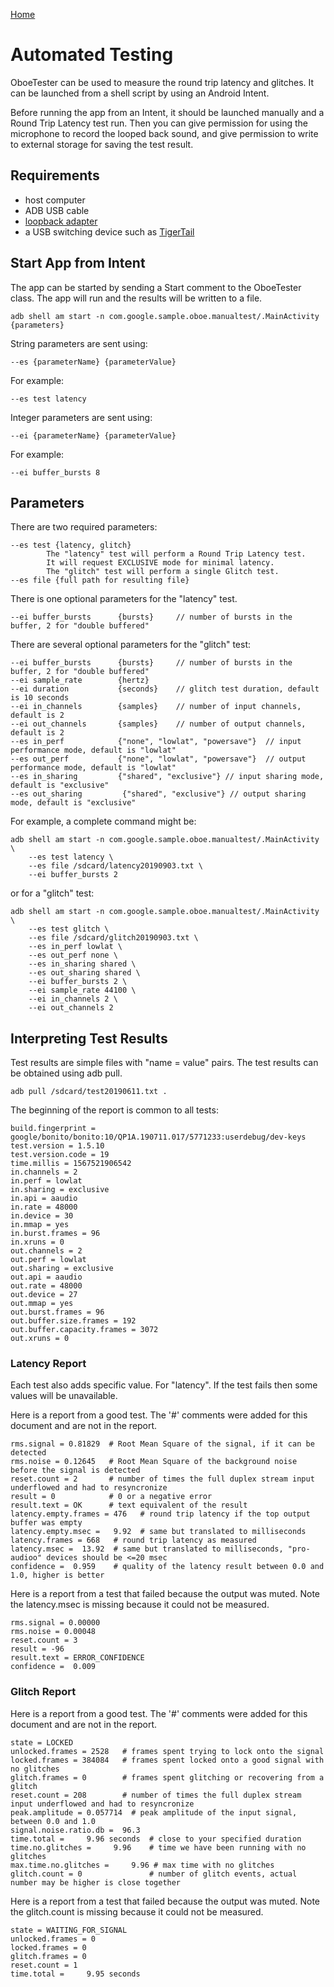 [Home](README.md)

# Automated Testing

OboeTester can be used to measure the round trip latency and glitches. 
It can be launched from a shell script by using an Android Intent.

Before running the app from an Intent, it should be launched manually and a Round Trip Latency test run. Then you can give permission for using the microphone to record the looped back sound, and give permission to write to external storage for saving the test result.

## Requirements

* host computer
* ADB USB cable
* [loopback adapter](https://source.android.com/devices/audio/latency/loopback)
* a USB switching device such as [TigerTail](https://go/tigertail)

## Start App from Intent

The app can be started by sending a Start comment to the OboeTester class.
The app will run and the results will be written to a file.

    adb shell am start -n com.google.sample.oboe.manualtest/.MainActivity {parameters}
    
String parameters are sent using:

    --es {parameterName} {parameterValue}

For example:

    --es test latency

Integer parameters are sent using:

    --ei {parameterName} {parameterValue}
    
For example:

    --ei buffer_bursts 8

## Parameters

There are two required parameters:

    --es test {latency, glitch}
            The "latency" test will perform a Round Trip Latency test.
            It will request EXCLUSIVE mode for minimal latency.
            The "glitch" test will perform a single Glitch test.
    --es file {full path for resulting file}
    
There is one optional parameters for the "latency" test.

    --ei buffer_bursts      {bursts}     // number of bursts in the buffer, 2 for "double buffered"
    
There are several optional parameters for the "glitch" test:

    --ei buffer_bursts      {bursts}     // number of bursts in the buffer, 2 for "double buffered"
    --ei sample_rate        {hertz}
    --ei duration           {seconds}    // glitch test duration, default is 10 seconds
    --ei in_channels        {samples}    // number of input channels, default is 2
    --ei out_channels       {samples}    // number of output channels, default is 2
    --es in_perf            {"none", "lowlat", "powersave"}  // input performance mode, default is "lowlat"
    --es out_perf           {"none", "lowlat", "powersave"}  // output performance mode, default is "lowlat"
    --es in_sharing         {"shared", "exclusive"} // input sharing mode, default is "exclusive"
    --es out_sharing         {"shared", "exclusive"} // output sharing mode, default is "exclusive"

For example, a complete command might be:

    adb shell am start -n com.google.sample.oboe.manualtest/.MainActivity \
        --es test latency \
        --es file /sdcard/latency20190903.txt \
        --ei buffer_bursts 2
        
or for a "glitch" test:

    adb shell am start -n com.google.sample.oboe.manualtest/.MainActivity \
        --es test glitch \
        --es file /sdcard/glitch20190903.txt \
        --es in_perf lowlat \
        --es out_perf none \
        --es in_sharing shared \
        --es out_sharing shared \
        --ei buffer_bursts 2 \
        --ei sample_rate 44100 \
        --ei in_channels 2 \
        --ei out_channels 2 

## Interpreting Test Results

Test results are simple files with "name = value" pairs.
The test results can be obtained using adb pull.

    adb pull /sdcard/test20190611.txt .
    
The beginning of the report is common to all tests:

    build.fingerprint = google/bonito/bonito:10/QP1A.190711.017/5771233:userdebug/dev-keys
    test.version = 1.5.10
    test.version.code = 19
    time.millis = 1567521906542
    in.channels = 2
    in.perf = lowlat
    in.sharing = exclusive
    in.api = aaudio
    in.rate = 48000
    in.device = 30
    in.mmap = yes
    in.burst.frames = 96
    in.xruns = 0
    out.channels = 2
    out.perf = lowlat
    out.sharing = exclusive
    out.api = aaudio
    out.rate = 48000
    out.device = 27
    out.mmap = yes
    out.burst.frames = 96
    out.buffer.size.frames = 192
    out.buffer.capacity.frames = 3072
    out.xruns = 0

### Latency Report

Each test also adds specific value. For "latency". If the test fails then some values will be unavailable.

Here is a report from a good test. The '#' comments were added for this document and are not in the report.

    rms.signal = 0.81829  # Root Mean Square of the signal, if it can be detected
    rms.noise = 0.12645   # Root Mean Square of the background noise before the signal is detected
    reset.count = 2       # number of times the full duplex stream input underflowed and had to resyncronize
    result = 0            # 0 or a negative error
    result.text = OK      # text equivalent of the result
    latency.empty.frames = 476   # round trip latency if the top output buffer was empty
    latency.empty.msec =   9.92  # same but translated to milliseconds
    latency.frames = 668   # round trip latency as measured
    latency.msec =  13.92  # same but translated to milliseconds, "pro-audioo" devices should be <=20 msec
    confidence =  0.959    # quality of the latency result between 0.0 and 1.0, higher is better

Here is a report from a test that failed because the output was muted. Note the latency.msec is missing because it could not be measured.

    rms.signal = 0.00000
    rms.noise = 0.00048
    reset.count = 3
    result = -96
    result.text = ERROR_CONFIDENCE
    confidence =  0.009
        
### Glitch Report

Here is a report from a good test. The '#' comments were added for this document and are not in the report.

    state = LOCKED
    unlocked.frames = 2528   # frames spent trying to lock onto the signal
    locked.frames = 384084   # frames spent locked onto a good signal with no glitches
    glitch.frames = 0        # frames spent glitching or recovering from a glitch
    reset.count = 208        # number of times the full duplex stream input underflowed and had to resyncronize
    peak.amplitude = 0.057714  # peak amplitude of the input signal, between 0.0 and 1.0
    signal.noise.ratio.db =  96.3
    time.total =     9.96 seconds  # close to your specified duration
    time.no.glitches =     9.96    # time we have been running with no glitches 
    max.time.no.glitches =     9.96 # max time with no glitches
    glitch.count = 0               # number of glitch events, actual number may be higher is close together
    
Here is a report from a test that failed because the output was muted. Note the glitch.count is missing because it could not be measured.

    state = WAITING_FOR_SIGNAL
    unlocked.frames = 0
    locked.frames = 0
    glitch.frames = 0
    reset.count = 1
    time.total =     9.95 seconds
